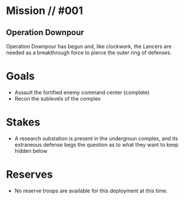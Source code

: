 # Mission // #001
## Operation Downpour

Operation Downpour has begun and, like clockwork, the Lancers are needed as a breakthrough force to pierce the outer ring of defenses.

# Goals
- Assault the fortified enemy command center (complete)
- Recon the sublevels of the complex

# Stakes
- A research substation is present in the undergroun complex, and its extraneous defense begs the question as to what they want to keep hidden below
# Reserves
- No reserve troops are available for this deployment at this time.
